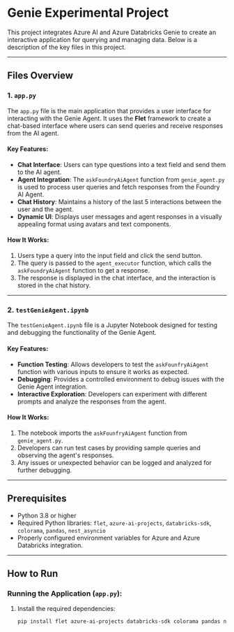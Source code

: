 # Genie Experimental Project

This project integrates Azure AI and Azure Databricks Genie to create an interactive application for querying and managing data. Below is a description of the key files in this project.

---

## Files Overview

### 1. `app.py`
The `app.py` file is the main application that provides a user interface for interacting with the Genie Agent. It uses the **Flet** framework to create a chat-based interface where users can send queries and receive responses from the AI agent.

#### Key Features:
- **Chat Interface**: Users can type questions into a text field and send them to the AI agent.
- **Agent Integration**: The `askFoundryAiAgent` function from `genie_agent.py` is used to process user queries and fetch responses from the Foundry AI Agent.
- **Chat History**: Maintains a history of the last 5 interactions between the user and the agent.
- **Dynamic UI**: Displays user messages and agent responses in a visually appealing format using avatars and text components.

#### How It Works:
1. Users type a query into the input field and click the send button.
2. The query is passed to the `agent_executor` function, which calls the `askFoundryAiAgent` function to get a response.
3. The response is displayed in the chat interface, and the interaction is stored in the chat history.

---

### 2. `testGenieAgent.ipynb`
The `testGenieAgent.ipynb` file is a Jupyter Notebook designed for testing and debugging the functionality of the Genie Agent.

#### Key Features:
- **Function Testing**: Allows developers to test the `askFounfryAiAgent` function with various inputs to ensure it works as expected.
- **Debugging**: Provides a controlled environment to debug issues with the Genie Agent integration.
- **Interactive Exploration**: Developers can experiment with different prompts and analyze the responses from the agent.

#### How It Works:
1. The notebook imports the `askFounfryAiAgent` function from `genie_agent.py`.
2. Developers can run test cases by providing sample queries and observing the agent's responses.
3. Any issues or unexpected behavior can be logged and analyzed for further debugging.

---

## Prerequisites
- Python 3.8 or higher
- Required Python libraries: `flet`, `azure-ai-projects`, `databricks-sdk`, `colorama`, `pandas`, `nest_asyncio`
- Properly configured environment variables for Azure and Azure Databricks integration.

---

## How to Run

### Running the Application (`app.py`):
1. Install the required dependencies:
   ```bash
   pip install flet azure-ai-projects databricks-sdk colorama pandas nest_asyncio
   